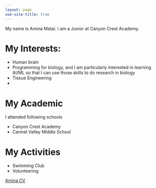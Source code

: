 ```yaml
---
layout: page
use-site-title: true
---
```

My name is Amina Matai. I am a Junior at Canyon Crest Academy.

# My Interests:

* Human brain
* Programming for biology, and I am particularly interested in learning AI/ML so that I can use those skills to do research in biology
* Tissue Engineering
* 

# My Academic   
I attended following schools 
* Canyon Crest Academy 
* Carmel Valley Middle School 





# My Activities 
* Swimming Club
* Volunteering 




[Amina CV]({{mataiamina.github.io}}/assets/mataiamina.pdf)

